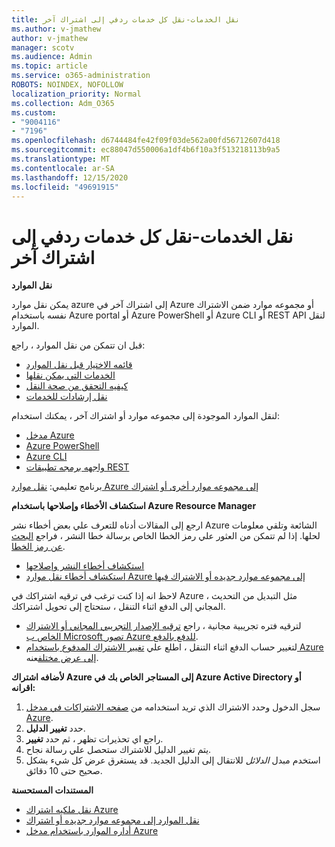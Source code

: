 ```yaml
---
title: نقل الخدمات-نقل كل خدمات ردفي إلى اشتراك آخر
ms.author: v-jmathew
author: v-jmathew
manager: scotv
ms.audience: Admin
ms.topic: article
ms.service: o365-administration
ROBOTS: NOINDEX, NOFOLLOW
localization_priority: Normal
ms.collection: Adm_O365
ms.custom:
- "9004116"
- "7196"
ms.openlocfilehash: d6744484fe42f09f03de562a00fd56712607d418
ms.sourcegitcommit: ec88047d550006a1df4b6f10a3f513218113b9a5
ms.translationtype: MT
ms.contentlocale: ar-SA
ms.lasthandoff: 12/15/2020
ms.locfileid: "49691915"
---
```

# <a name="transfer-services---move-all-rdfe-services-to-another-subscription"></a>نقل الخدمات-نقل كل خدمات ردفي إلى اشتراك آخر

**نقل الموارد**

يمكن نقل موارد azure إلى اشتراك آخر في Azure أو مجموعه موارد ضمن الاشتراك نفسه باستخدام Azure portal أو Azure PowerShell أو Azure CLI أو REST API لنقل الموارد.

قبل ان تتمكن من نقل الموارد ، راجع:

- [قائمه الاختيار قبل نقل الموارد](https://docs.microsoft.com/azure/azure-resource-manager/resource-group-move-resources?WT.mc_id=Portal-Microsoft_Azure_Support#checklist-before-moving-resources)
- [الخدمات التي يمكن نقلها](https://docs.microsoft.com/azure/azure-resource-manager/move-support-resources?WT.mc_id=Portal-Microsoft_Azure_Support)
- [كيفيه التحقق من صحة النقل](https://docs.microsoft.com/azure/azure-resource-manager/resource-group-move-resources?WT.mc_id=Portal-Microsoft_Azure_Support#validate-move)
- [نقل إرشادات للخدمات](https://docs.microsoft.com/azure/azure-resource-manager/move-limitations/app-service-move-limitations?WT.mc_id=Portal-Microsoft_Azure_Support)

لنقل الموارد الموجودة إلى مجموعه موارد أو اشتراك آخر ، يمكنك استخدام:

- [مدخل Azure](https://docs.microsoft.com/azure/azure-resource-manager/resource-group-move-resources?WT.mc_id=Portal-Microsoft_Azure_Support#use-the-portal)
- [Azure PowerShell](https://docs.microsoft.com/azure/azure-resource-manager/resource-group-move-resources?WT.mc_id=Portal-Microsoft_Azure_Support#use-azure-powershell)
- [Azure CLI](https://docs.microsoft.com/azure/azure-resource-manager/resource-group-move-resources?WT.mc_id=Portal-Microsoft_Azure_Support#use-azure-cli)
- [واجهه برمجه تطبيقات REST](https://docs.microsoft.com/azure/azure-resource-manager/resource-group-move-resources?WT.mc_id=Portal-Microsoft_Azure_Support#use-rest-api)

برنامج تعليمي: [نقل موارد Azure إلى مجموعه موارد أخرى أو اشتراك](https://docs.microsoft.com/azure/azure-resource-manager/resource-manager-tutorial-move-resources)

**استكشاف الأخطاء وإصلاحها باستخدام Azure Resource Manager**

ارجع إلى المقالات أدناه للتعرف علي بعض أخطاء نشر Azure الشائعة وتلقي معلومات لحلها. إذا لم تتمكن من العثور علي رمز الخطا الخاص برسالة خطا النشر ، فراجع [البحث عن رمز الخطا](https://docs.microsoft.com/azure/azure-resource-manager/resource-manager-common-deployment-errors?WT.mc_id=Portal-Microsoft_Azure_Support#find-error-code).

- [استكشاف أخطاء النشر وإصلاحها](https://docs.microsoft.com/azure/azure-resource-manager/resource-manager-common-deployment-errors)
- [استكشاف أخطاء نقل موارد Azure إلى مجموعه موارد جديده أو الاشتراك فيها](https://docs.microsoft.com/azure/azure-resource-manager/troubleshoot-move)

لاحظ انه إذا كنت ترغب في ترقيه اشتراكك في Azure ، مثل التبديل من التحديث المجاني إلى الدفع اثناء التنقل ، ستحتاج إلى تحويل اشتراكك.

- لترقيه فتره تجريبية مجانية ، راجع [ترقيه الإصدار التجريبي المجاني أو الاشتراك الخاص ب Microsoft تصور Azure للدفع بالدفع](https://docs.microsoft.com/azure/billing/billing-upgrade-azure-subscription).
- لتغيير حساب الدفع اثناء التنقل ، اطلع علي [تغيير الاشتراك المدفوع باستخدام Azure إلى عرض مختلف](https://docs.microsoft.com/azure/billing/billing-how-to-switch-azure-offer)عنه.

**لأضافه اشتراك Azure إلى المستاجر الخاص بك في Azure Active Directory أو اقرانه:**

1. سجل الدخول وحدد الاشتراك الذي تريد استخدامه من [صفحه الاشتراكات في مدخل Azure](https://portal.azure.com/#blade/Microsoft_Azure_Billing/SubscriptionsBlade).
2. حدد **تغيير الدليل**.
3. راجع اي تحذيرات تظهر ، ثم حدد **تغيير**.
4. يتم تغيير الدليل للاشتراك ستحصل علي رسالة نجاح.
5. استخدم مبدل *الدلائل* للانتقال إلى الدليل الجديد. قد يستغرق عرض كل شيء بشكل صحيح حتى 10 دقائق.

**المستندات المستحسنة**

- [نقل ملكيه اشتراك Azure](https://docs.microsoft.com/azure/billing-subscription-transfer)
- [نقل الموارد إلى مجموعه موارد جديده أو اشتراك](https://docs.microsoft.com/azure/azure-resource-manager/resource-group-move-resources)
- [أداره الموارد باستخدام مدخل Azure](https://docs.microsoft.com/azure/azure-resource-manager/resource-group-portal)
